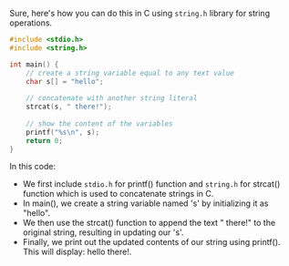 Sure, here's how you can do this in C using `string.h` library for string operations.

```c
#include <stdio.h>
#include <string.h>

int main() {
    // create a string variable equal to any text value
	char s[] = "hello";
    
    // concatenate with another string literal
	strcat(s, " there!");
    
    // show the content of the variables
	printf("%s\n", s);
	return 0;
}
```

In this code:
- We first include `stdio.h` for printf() function and `string.h` for strcat() function which is used to concatenate strings in C.
- In main(), we create a string variable named 's' by initializing it as "hello". 
- We then use the strcat() function to append the text " there!" to the original string, resulting in updating our 's'.
- Finally, we print out the updated contents of our string using printf(). This will display: hello there!.

